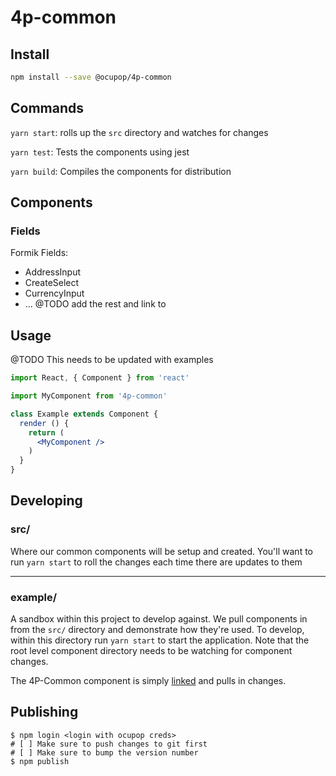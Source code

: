 # 4p-common
## Install
```bash
npm install --save @ocupop/4p-common
```

## Commands
  `yarn start`: rolls up the `src` directory and watches for changes
  
  `yarn test`: Tests the components using jest

  `yarn build`: Compiles the components for distribution


## Components
### Fields
Formik Fields:
- AddressInput
- CreateSelect
- CurrencyInput
- ... @TODO add the rest and link to

## Usage
@TODO This needs to be updated with examples
```jsx
import React, { Component } from 'react'

import MyComponent from '4p-common'

class Example extends Component {
  render () {
    return (
      <MyComponent />
    )
  }
}
```

## Developing
### src/
Where our common components will be setup and created. You'll want to run `yarn start` to roll the changes each time there are updates to them

---
### example/
A sandbox within this project to develop against. We pull components in from the `src/` directory and demonstrate how they're used. To develop, within this directory run `yarn start` to start the application. Note that the root level component directory needs to be watching for component changes.

The 4P-Common component is simply [linked](https://docs.npmjs.com/cli/link.html) and pulls in changes.


## Publishing
```
$ npm login <login with ocupop creds>
# [ ] Make sure to push changes to git first
# [ ] Make sure to bump the version number
$ npm publish
```